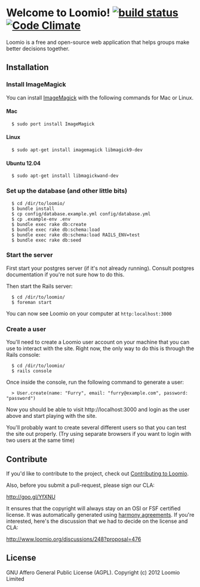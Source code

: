 # Welcome to Loomio! [![build status](https://secure.travis-ci.org/enspiral/loomio.png?branch=master)](https://secure.travis-ci.org/enspiral/loomio) [![Code Climate](https://codeclimate.com/badge.png)](https://codeclimate.com/github/enspiral/loomio)

Loomio is a free and open-source web application that helps groups make better decisions together.

## Installation

### Install ImageMagick

You can install [ImageMagick](http://www.imagemagick.org/script/binary-releases.php)  with the following commands for Mac or Linux.

#### Mac

```
  $ sudo port install ImageMagick
```

#### Linux

```
  $ sudo apt-get install imagemagick libmagick9-dev
```
#### Ubuntu 12.04

```
  $ sudo apt-get install libmagickwand-dev
```

### Set up the database (and other little bits)

```
  $ cd /dir/to/loomio/
  $ bundle install
  $ cp config/database.example.yml config/database.yml
  $ cp .example-env .env
  $ bundle exec rake db:create
  $ bundle exec rake db:schema:load
  $ bundle exec rake db:schema:load RAILS_ENV=test
  $ bundle exec rake db:seed
```

### Start the server

First start your postgres server (if it's not already running). Consult
postgres documentation if you're not sure how to do this.

Then start the Rails server:

```
  $ cd /dir/to/loomio/
  $ foreman start
```

You can now see Loomio on your computer at `http:localhost:3000`

### Create a user

You'll need to create a Loomio user account on your machine that you can
use to interact with the site. Right now, the only way to do this is
through the Rails console:

```
  $ cd /dir/to/loomio/
  $ rails console
```

Once inside the console, run the following command to generate a user:

```
  > User.create(name: "Furry", email: "furry@example.com", password: "password")
```

Now you should be able to visit http://localhost:3000 and login as the user
above and start playing with the site.

You'll probably want to create several different users so that you can
test the site out properly. (Try using separate browsers if you want to
login with two users at the same time)

## Contribute

If you'd like to contribute to the project, check out [Contributing to Loomio](https://github.com/enspiral/loomio/wiki/Contributing-to-Loomio).

Also, before you submit a pull-request, please sign our CLA:

http://goo.gl/YfXNU

It ensures that the copyright will always stay on an OSI or FSF certified license. It was automatically generated using [harmony agreements](http://www.harmonyagreements.org/). If you're interested, here's the discussion that we had to decide on the license and CLA:

http://www.loomio.org/discussions/248?proposal=476

## License

GNU Affero General Public License (AGPL). Copyright (c) 2012 Loomio Limited

